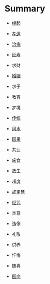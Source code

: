 # Summary

* [缘起](README.md)
* [孝道](xiao-dao.md)
* [治病](/first-question.md)
* [延寿](yan-shou.md)
* 求财
* [婚姻](hun-yin.md)
* 求子
* [教育](jiao-yu.md)
* 梦境
* [传统](chuan-tong.md)
* [风水](feng-shui.md)
* [因果](yin-guo.md)
* 共业
* 施食
* 放生
* 超度
* [戒定慧](chi-jie.md)

* [经咒](jing-zhou.md)

* 本尊
* 造像
* 礼敬
* 供养
* 忏悔
* 随喜
* [回向](hui-xiang.md)



